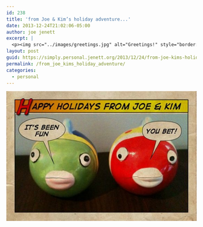 ```yaml
---
id: 238
title: 'from Joe & Kim’s holiday adventure...'
date: 2013-12-24T21:02:06-05:00
author: joe jenett
excerpt: |
  <p><img src="../images/greetings.jpg" alt="Greetings!" style="border:none;" /></p>
layout: post
guid: https://simply.personal.jenett.org/2013/12/24/from-joe-kims-holiday-adventure/
permalink: /from_joe_kims_holiday_adventure/
categories:
  - personal
---
```

<img src="../images/greetings.jpg" alt="Greetings!" style="border:none;" />